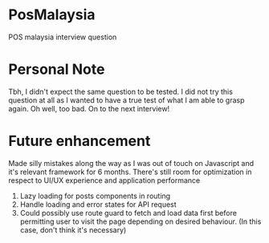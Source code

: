 # PosMalaysia

POS malaysia interview question

# Personal Note

Tbh, I didn't expect the same question to be tested. I did not try this question at all as I wanted to have a true test of what I am able to grasp again. Oh well, too bad. On to the next interview!

# Future enhancement

Made silly mistakes along the way as I was out of touch on Javascript and it's relevant framework for 6 months. There's still room for optimization in respect to UI/UX experience and application performance

1. Lazy loading for posts components in routing
2. Handle loading and error states for API request
3. Could possibly use route guard to fetch and load data first before permitting user to visit the page depending on desired behaviour. (In this case, don't think it's necessary)
